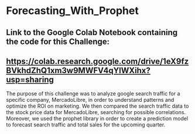 # Forecasting_With_Prophet

## Link to the Google Colab Notebook containing the code for this Challenge:
## https://colab.research.google.com/drive/1eX9fzBVkhdZhQ1xm3w9MWFV4qYlWXihx?usp=sharing

The purpose of this challenge was to analyze google search traffic for a specific company, MercadoLibre, in order to understand patterns and optimize the ROI on marketing. We then compared the search traffic data to the stock price data for MercadoLibre, searching for possible correlations. Moreover, we used the prophet library in order to create a prediction model to forecast search traffic and total sales for the upcoming quarter. 
